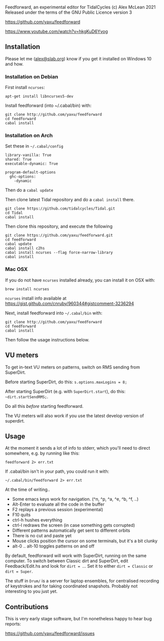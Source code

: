 Feedforward, an experimental editor for TidalCycles
(c) Alex McLean 2021
Released under the terms of the GNU Public Licence version 3

https://github.com/yaxu/feedforward

https://www.youtube.com/watch?v=hkgKuD6Yvog

## Installation

Please let me (alex@slab.org) know if you get it
installed on Windows 10 and how. 

### Installation on Debian

First install `ncurses`:

```
apt-get install libncurses5-dev
```

Install feedforward (into ~/.cabal/bin) with:

```
git clone http://github.com/yaxu/feedforward
cd feedforward
cabal install
```

### Installation on Arch

Set these in `~/.cabal/config`

```
library-vanilla: True
shared: True
executable-dynamic: True

program-default-options
  ghc-options:
    -dynamic
```

Then do a `cabal update`

Then clone latest Tidal repository and do a `cabal install` there.

```
git clone https://github.com/tidalcycles/Tidal.git
cd Tidal
cabal install
```

Then clone this repository, and execute the following

```
git clone https://github.com/yaxu/feedforward.git
cd feedforward
cabal update
cabal install c2hs
cabal install ncurses --flag force-narrow-library
cabal install
```

### Mac OSX

If you do not have `ncurses` installed already, 
you can install it on OSX with:

```
brew install ncurses
```

`ncurses` install info available at 
https://gist.github.com/cnruby/960344#gistcomment-3236294

Next, install feedforward into `~/.cabal/bin` with:

```
git clone http://github.com/yaxu/feedforward
cd feedforward
cabal install
```

Then follow the usage instructions below.

## VU meters

To get in-text VU meters on patterns, switch on RMS sending from SuperDirt.

Before starting SuperDirt, do this: `s.options.maxLogins = 8;`

After starting SuperDirt (e.g. with `SuperDirt.start`), do this:
`~dirt.startSendRMS;`.

Do all this *before* starting feedforward.

The VU meters will also work if you use the latest develop version of
superdirt.

## Usage

At the moment it sends a lot of info to stderr, which you'll need to
direct somewhere, e.g. by running like this:

`feedforward 2> err.txt`

If .cabal/bin isn't in your path, you could run it with:

`~/.cabal/bin/feedforward 2> err.txt`

At the time of writing..

* Some emacs keys work for navigation. (^n, ^p, ^a, ^e, ^b, ^f, ..)
* Alt-Enter to evaluate all the code in the buffer
* F2 replays a previous session (experimental)
* F10 quits
* ctrl-h hushes everything
* ctrl-l redraws the screen (in case something gets corrupted)
* Different patterns automatically get sent to different orbits
* There is no cut and paste yet
* Mouse clicks position the cursor on some terminals, but it's a bit
  clunky
* alt-0 .. alt-10 toggles patterns on and off


By default, feedforward will work with SuperDirt, running on the same
computer. To switch between Classic dirt and SuperDirt, edit
Feedback/Edit.hs and look for `dirt = `... Set it to either `dirt =
Classic` or `dirt = Super`.

The stuff in `Drum/` is a server for laptop ensembles, for centralised
recording of keystrokes and for taking coordinated snapshots. Probably
not interesting to you just yet.

## Contributions

This is very early stage software, but I'm nonetheless happy to hear
bug reports:

https://github.com/yaxu/feedforward/issues
